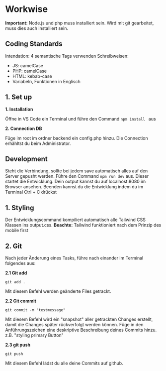 # Workwise
**Important:** Node.js und php muss installiert sein. Wird mit git gearbeitet, muss dies auch installiert sein.

## Coding Standards
Intendation: 4
semantische Tags verwenden
Schreibweisen:
  - JS: camelCase
  - PHP: camelCase
  - HTML: kebab-case
  - Variabeln, Funktionen in Englisch

## 1. Set up

**1. Installation**

 Öffne in VS Code ein Terminal und führe den Command 
``
npm install 
``
aus

**2. Connection DB** 

<!-- Fülle die Connection in die sftp.json im Folder .vscode/ aus. Frage dazu beim Administrator nach. -->
Füge im root im ordner backend ein config.php hinzu. Die Connection erhähltst du beim Administrator.

## Development
Steht die Verbindung, sollte bei jedem save automatisch alles auf den Server gepusht werden. Führe den Command 
``
npm run dev
``
aus. Dieser startet die Entwicklung. Dein output kannst du auf localhost:8080 im Browser ansehen. Beenden kannst du die Entwicklung indem du im Terminal Ctrl + C drückst

## 1. Styling

Der Entwicklungscommand kompiliert automatisch alle Tailwind CSS Klassen ins output.css.
**Beachte:** Tailwind funktioniert nach dem Prinzip des mobile first

<!-- Es kommt vor, dass das automatisch geänderte output.css nicht automatisch hocheladen wird. Falls dies auftritt mit cmd + shift + p nach "SFTP: Sync Local -> Remote" suchen und ausführen.  -->


## 2. Git
Nach jeder Änderung eines Tasks, führe nach einander im Terminal folgendes aus:


  **2.1 Git add**

  ``
  git add .
  ``

  Mit diesem Befehl werden geänderte Files getrackt.


  **2.2 Git commit**

  ``
  git commit -m "testmessage"
  ``

  Mit diesem Befehl wird ein "snapshot" aller getrackten Changes erstellt, damit die Changes später rückverfolgt werden können. Füge in den Anführungszeichen eine deskriptive Beschreibung deines Commits hinzu. z.B. "styling primary Button"

  **2.3 git push**

  ``
  git push
  ``

  Mit diesem Befehl lädst du alle deine Commits auf github.